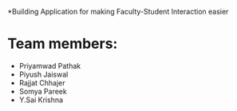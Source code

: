 *Building Application for making Faculty-Student Interaction easier

# Team members:
- Priyamwad Pathak
- Piyush Jaiswal
- Rajjat Chhajer
- Somya Pareek
- Y.Sai Krishna
